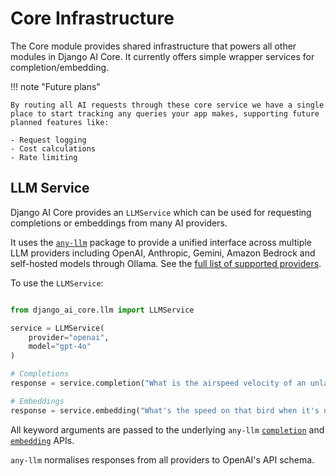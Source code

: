 # Core Infrastructure

The Core module provides shared infrastructure that powers all other modules in Django AI Core. It currently offers simple wrapper services for completion/embedding.

!!! note "Future plans"

    By routing all AI requests through these core service we have a single place to start tracking any queries your app makes, supporting future planned features like:

    - Request logging
    - Cost calculations
    - Rate limiting

## LLM Service

Django AI Core provides an `LLMService` which can be used for requesting completions or embeddings from many AI providers.

It uses the [`any-llm`](https://mozilla-ai.github.io/any-llm/) package to provide a unified interface across multiple LLM providers including OpenAI, Anthropic, Gemini, Amazon Bedrock and self-hosted models through Ollama. See the [full list of supported providers](https://mozilla-ai.github.io/any-llm/providers/).

To use the `LLMService`:

```python

from django_ai_core.llm import LLMService

service = LLMService(
    provider="openai",
    model="gpt-4o"
)

# Completions
response = service.completion("What is the airspeed velocity of an unladen swallow?")

# Embeddings
response = service.embedding("What's the speed on that bird when it's not hauling stuff?")
```

All keyword arguments are passed to the underlying `any-llm` [`completion`](https://mozilla-ai.github.io/any-llm/api/completion/) and [`embedding`](https://mozilla-ai.github.io/any-llm/api/embedding/) APIs.

`any-llm` normalises responses from all providers to OpenAI's API schema.
